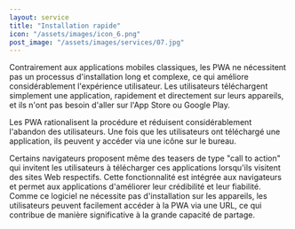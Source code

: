 ```yaml
---
layout: service
title: "Installation rapide"
icon: "/assets/images/icon_6.png"
post_image: "/assets/images/services/07.jpg"
---
```


<p>Contrairement aux applications mobiles classiques, les PWA ne nécessitent pas un processus d'installation long et complexe, ce qui améliore considérablement l'expérience utilisateur. Les utilisateurs téléchargent simplement une application, rapidement et directement sur leurs appareils, et ils n'ont pas besoin d'aller sur l'App Store ou Google Play.</p><p> Les PWA rationalisent la procédure et réduisent considérablement l'abandon des utilisateurs. Une fois que les utilisateurs ont téléchargé une application, ils peuvent y accéder via une icône sur le bureau.</p>
<p>
Certains navigateurs proposent même des teasers de type "call to action" qui invitent les utilisateurs à télécharger ces applications lorsqu'ils visitent des sites Web respectifs. Cette fonctionnalité est intégrée aux navigateurs et permet aux applications d'améliorer leur crédibilité et leur fiabilité. Comme ce logiciel ne nécessite pas d'installation sur les appareils, les utilisateurs peuvent facilement accéder à la PWA via une URL, ce qui contribue de manière significative à la grande capacité de partage.</p>
